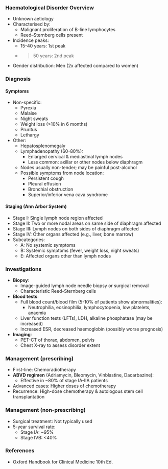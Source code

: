 ### Haematological Disorder Overview
- Unknown aetiology
- Characterised by:
  - Malignant proliferation of B-line lymphocytes
  - Reed–Sternberg cells present
- Incidence peaks:
  - 15-40 years: 1st peak
  - >50 years: 2nd peak
- Gender distribution: Men (2x affected compared to women)

### Diagnosis
#### Symptoms
- Non-specific:
  - Pyrexia
  - Malaise
  - Night sweats
  - Weight loss (>10% in 6 months)
  - Pruritus
  - Lethargy
- Other:
  - Hepatosplenomegaly
  - Lymphadenopathy (60-80%):
    - Enlarged cervical & mediastinal lymph nodes
    - Less common: axillar or other nodes below diaphragm
  - Nodes usually non-tender; may be painful post-alcohol
  - Possible symptoms from node location:
    - Persistent cough
    - Pleural effusion
    - Bronchial obstruction
    - Superior/inferior vena cava syndrome

#### Staging (Ann Arbor System)
- Stage I: Single lymph node region affected
- Stage II: Two or more nodal areas on same side of diaphragm affected
- Stage III: Lymph nodes on both sides of diaphragm affected
- Stage IV: Other organs affected (e.g., liver, bone marrow)
- Subcategories:
  - A: No systemic symptoms
  - B: Systemic symptoms (fever, weight loss, night sweats)
  - E: Affected organs other than lymph nodes

### Investigations
- **Biopsy**:
  - Image-guided lymph node needle biopsy or surgical removal
  - Characteristic Reed-Sternberg cells
- **Blood tests**:
  - Full blood count/blood film (5-10% of patients show abnormalities):
    - Neutrophilia, eosinophilia, lymphocytopenia, low platelets, anaemia
  - Liver function tests (LFTs), LDH, alkaline phosphatase (may be increased)
  - Increased ESR, decreased haemoglobin (possibly worse prognosis)
- **Imaging**:
  - PET-CT of thorax, abdomen, pelvis
  - Chest X-ray to assess disorder extent

### Management (prescribing)
- First-line: Chemoradiotherapy
- **ABVD regimen** (Adriamycin, Bleomycin, Vinblastine, Dacarbazine):
  - Effective in ~80% of stage IA-IIA patients
- Advanced cases: Higher doses of chemotherapy
- Recurrence: High-dose chemotherapy & autologous stem cell transplantation

### Management (non-prescribing)
- Surgical treatment: Not typically used
- 5-year survival rate:
  - Stage IA: ~95%
  - Stage IVB: <40%

### References
- Oxford Handbook for Clinical Medicine 10th Ed.